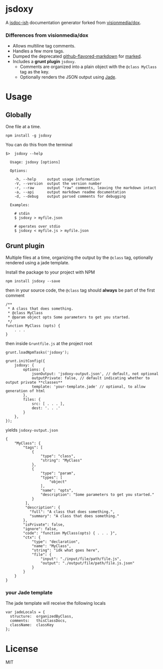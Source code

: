 # jsdoxy

A [jsdoc-ish](http://usejsdoc.org) documentation generator forked from [visionmedia/dox](https://github.com/visionmedia/dox).

### Differences from visionmedia/dox

* Allows multiline tag comments.
* Handles a few more tags.
* Dumped the deprecated [github-flavored-markdown](https://github.com/isaacs/github-flavored-markdown) for [marked](https://github.com/chjj/marked).
* Includes a **grunt plugin** `jsdoxy`. 
	* Comments are organized into a plain object with the `@class MyClass` tag as the key.
	* Optionally renders the JSON output using [Jade](http://jade-lang.com).

# Usage

## Globally

One file at a time.

	npm install -g jsdoxy

You can do this from the terminal

	$>  jsdoxy --help

	  Usage: jsdoxy [options]

	  Options:

	    -h, --help     output usage information
	    -V, --version  output the version number
	    -r, --raw      output "raw" comments, leaving the markdown intact
	    -a, --api      output markdown readme documentation
	    -d, --debug    output parsed comments for debugging

	  Examples:

	    # stdin
	    $ jsdoxy > myfile.json

	    # operates over stdio
	    $ jsdoxy < myfile.js > myfile.json


## Grunt plugin

Multiple files at a time, organizing the output by the `@class` tag, optionally rendered using a jade template.

Install the package to your project with NPM

	npm install jsdoxy --save

then in your source code, the `@class` tag should **always** be part of the first comment
	
	/**
	 * A class that does something.
	 * @class MyClass
	 * @param object opts Some parameters to get you started.
	 */
	function MyClass (opts) {
		. . .
	}

then inside `Gruntfile.js` at the project root

    grunt.loadNpmTasks('jsdoxy');

    grunt.initConfig({
		jsdoxy: {
            options: {
            	jsonOutput: 'jsdoxy-output.json', // default, not optional
            	outputPrivate: false, // default indicating whether to output private **classes**
                template: 'your-template.jade' // optional, to allow generation of html
            },
            files: {
                src: [ . . . ],
                dest: '. . .'
            }
        },
	});

yields `jsdoxy-output.json`
	
	{
		"MyClass": {
	        "tags": [
	            {
	                "type": "class",
	                "string": "MyClass"
	            },
	            {
	                "type": "param",
	                "types": [
	                    "object"
	                ],
	                "name": "opts",
	                "description": "Some parameters to get you started."
	            }
	         ],
	         "description": {
	           "full": "A class that does something.",
	           "summary": "A class that does something."
	        },
	        "isPrivate": false,
	        "ignore": false,
	        "code": "function MyClass(opts) { . . . }",
	        "ctx": {
	            "type": "declaration",
	            "name": "MyClass",
	            "string": "idk what goes here",
	            "file": {
	            	"input": "./input/file/path/file.js",
	            	"output": "./output/file/path/file.js.json"
	            }
	        }
	    }
	}

### your Jade template

The jade template will receive the following locals

	var jadeLocals = {
      structure:  organizedByClass,
      comments:   thisClassDocs,
      className:  classKey
    };


# License

MIT